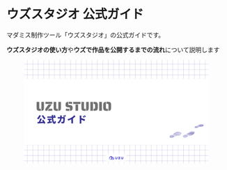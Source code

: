 # ウズスタジオ 公式ガイド

マダミス制作ツール「ウズスタジオ」の公式ガイドです。

**ウズスタジオの使い方**や**ウズで作品を公開するまでの流れ**について説明します

<figure><img src=".gitbook/assets/image%20(9).png" alt=""><figcaption></figcaption></figure>
